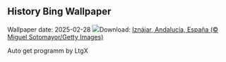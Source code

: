 ## History Bing Wallpaper
Wallpaper date: 2025-02-28
![](https://www.bing.com/th?id=OHR.AndalusianStreet_ES-ES6181340886_UHD.jpg&w=1000)Download: [Iznájar, Andalucía, España (© Miguel Sotomayor/Getty Images)](https://www.bing.com/th?id=OHR.AndalusianStreet_ES-ES6181340886_UHD.jpg)

Auto get programm by LtgX
